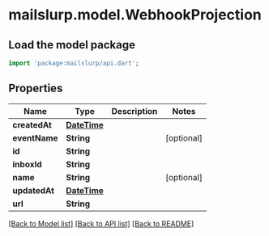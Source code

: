 # mailslurp.model.WebhookProjection

## Load the model package
```dart
import 'package:mailslurp/api.dart';
```

## Properties
Name | Type | Description | Notes
------------ | ------------- | ------------- | -------------
**createdAt** | [**DateTime**](DateTime) |  | 
**eventName** | **String** |  | [optional] 
**id** | **String** |  | 
**inboxId** | **String** |  | 
**name** | **String** |  | [optional] 
**updatedAt** | [**DateTime**](DateTime) |  | 
**url** | **String** |  | 

[[Back to Model list]](../README#documentation-for-models) [[Back to API list]](../README#documentation-for-api-endpoints) [[Back to README]](../README)


